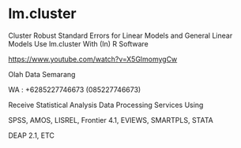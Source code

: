 # lm.cluster
Cluster Robust Standard Errors for Linear Models and General Linear Models Use lm.cluster With (In) R Software

https://www.youtube.com/watch?v=X5GlmomygCw

Olah Data Semarang

WA : +6285227746673 (085227746673)

Receive Statistical Analysis Data Processing Services Using

SPSS, AMOS, LISREL, Frontier 4.1, EVIEWS, SMARTPLS, STATA

DEAP 2.1, ETC

